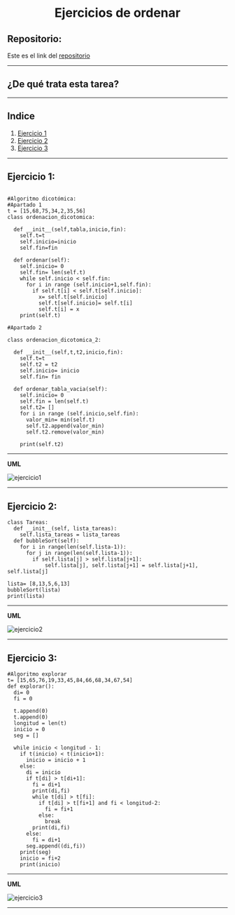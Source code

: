 <h1 align="center">	Ejercicios de ordenar</h1>

<h2>Repositorio:</h2>

Este es el link del [repositorio](https://github.com/albabernal03/ejercicios_de_ordenar)
***
<h2>¿De qué trata esta tarea?</h2>

***
## Indice
1. [Ejercicio 1](#id1)
2. [Ejercicio 2](#id2)
3. [Ejercicio 3](#id3)

***

## Ejercicio 1:<a name="id1"></a>

```

#Algoritmo dicotómica:
#Apartado 1
t = [15,68,75,34,2,35,56] 
class ordenacion_dicotomica:

  def __init__(self,tabla,inicio,fin):
    self.t=t
    self.inicio=inicio
    self.fin=fin
    
  def ordenar(self):
    self.inicio= 0
    self.fin= len(self.t)
    while self.inicio < self.fin:
      for i in range (self.inicio+1,self.fin):
        if self.t[i] < self.t[self.inicio]:
          x= self.t[self.inicio]
          self.t[self.inicio]= self.t[i]
          self.t[i] = x
    print(self.t)      
  
#Apartado 2

class ordenacion_dicotomica_2:

  def __init__(self,t,t2,inicio,fin):
    self.t=t
    self.t2 = t2
    self.inicio= inicio
    self.fin= fin

  def ordenar_tabla_vacia(self):
    self.inicio= 0
    self.fin = len(self.t)
    self.t2= []
    for i in range (self.inicio,self.fin):
      valor_min= min(self.t)
      self.t2.append(valor_min)
      self.t2.remove(valor_min)

    print(self.t2)
```

***
**UML**

![ejercicio1](https://user-images.githubusercontent.com/91721875/158390552-ac8423ac-7339-4e6a-abdb-f13f059c73ed.PNG)

***

## Ejercicio 2:<a name="id2"></a>
```
class Tareas:
  def __init__(self, lista_tareas):
    self.lista_tareas = lista_tareas
  def bubbleSort(self):
    for i in range(len(self.lista-1)):
      for j in range(len(self.lista-1)):
        if self.lista[j] > self.lista[j+1]:
            self.lista[j], self.lista[j+1] = self.lista[j+1], self.lista[j]

lista= [8,13,5,6,13]
bubbleSort(lista)
print(lista)

```
***
**UML**

![ejercicio2](https://user-images.githubusercontent.com/91721875/158391870-d6a9d165-84d7-4717-b27b-36e6963948fe.PNG)

***

## Ejercicio 3:<a name="id3"></a>
```
#Algoritmo explorar
t= [15,65,76,19,33,45,84,66,68,34,67,54]
def explorar():
  di= 0
  fi = 0
  
  t.append(0)
  t.append(0)
  longitud = len(t)
  inicio = 0
  seg = []

  while inicio < longitud - 1:
    if t(inicio) < t(inicio+1):
      inicio = inicio + 1
    else:
      di = inicio
      if t[di] > t[di+1]:
        fi = di+1
        print(di,fi)
        while t[di] > t[fi]:
          if t[di] > t[fi+1] and fi < longitud-2:
            fi = fi+1
          else:
            break
        print(di,fi)
      else:
        fi = di+1
      seg.append((di,fi))
    print(seg)
    inicio = fi+2
    print(inicio)

```
***

**UML**

![ejercicio3](https://user-images.githubusercontent.com/91721875/158392745-97382653-2106-4e82-aab5-47b134e1806b.PNG)

***
